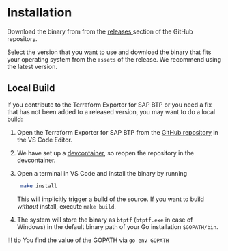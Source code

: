 # Installation

Download the binary from from the [releases ](https://github.com/SAP/terraform-exporter-btp/releases) section of the GitHub repository.
   
Select the version that you want to use and download the binary that fits your operating system from the `assets` of the release. We recommend using the latest version.
  

## Local Build 

If you contribute to the Terraform Exporter for SAP BTP or you need a fix that has not been added to a released version, you may want to do a local build: 

1. Open the Terraform Exporter for SAP BTP from the [GitHub repository](https://github.com/SAP/terraform-exporter-btp) in the VS Code Editor.

2. We have set up a [devcontainer](https://code.visualstudio.com/docs/devcontainers/tutorial), so reopen the repository in the devcontainer.

3. Open a terminal in VS Code and install the binary by running

   ```bash
    make install
    ```
   This will implicitly trigger a build of the source. If you want to build *without* install, execute `make build`.

4. The system will store the binary as `btptf` (`btptf.exe` in case of Windows) in the default binary path of your Go installation `$GOPATH/bin`.

!!! tip
    You find the value of the GOPATH via `go env GOPATH`
